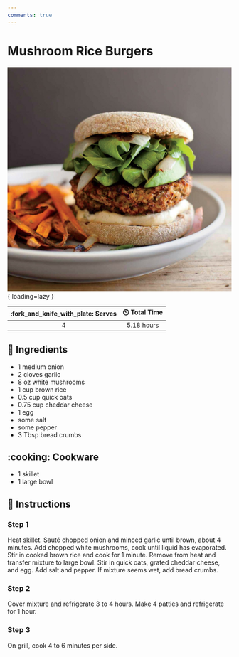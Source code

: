 ```yaml
---
comments: true
---
```

# Mushroom Rice Burgers

![Mushroom Rice Burgers](../assets/images/mushroom-rice-burgers.jpg){ loading=lazy }

| :fork_and_knife_with_plate: Serves | :timer_clock: Total Time |
|:----------------------------------:|:-----------------------: |
| 4 | 5.18 hours |

## :salt: Ingredients

- 1 medium onion
- 2 cloves garlic
- 8 oz white mushrooms
- 1 cup brown rice
- 0.5 cup quick oats
- 0.75 cup cheddar cheese
- 1 egg
- some salt
- some pepper
- 3 Tbsp bread crumbs

## :cooking: Cookware

- 1 skillet
- 1 large bowl

## :pencil: Instructions

### Step 1

Heat skillet. Sauté chopped onion and minced garlic until brown, about 4 minutes.  Add chopped white mushrooms, cook
until liquid has evaporated. Stir in cooked brown rice and cook for 1 minute. Remove from heat and transfer mixture to
large bowl. Stir in quick oats, grated cheddar cheese, and egg. Add salt and pepper. If mixture seems wet, add bread
crumbs.

### Step 2

Cover mixture and refrigerate 3 to 4 hours. Make 4 patties and refrigerate for 1 hour.

### Step 3

On grill, cook 4 to 6 minutes per side.
